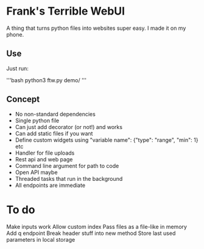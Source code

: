 # Frank's Terrible WebUI

A thing that turns python files into websites super easy. I made it on my phone.

## Use

Just run:

'''bash
python3 ftw.py demo/
'''

## Concept

- No non-standard dependencies
- Single python file
- Can just add decorator (or not!) and works
- Can add static files if you want
- Define custom widgets using "variable name": {"type": "range", "min": 1} etc
- Handler for file uploads
- Rest api and web page
- Command line argument for path to code
- Open API maybe
- Threaded tasks that run in the background
- All endpoints are immediate

# To do

Make inputs work
Allow custom index
Pass files as a file-like in memory
Add q endpoint
Break header stuff into new method
Store last used parameters in local storage
